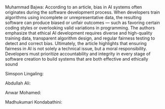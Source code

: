 Muhammad Bajwa:
According to an article, bias in AI systems often originates during the software development process.
When developers train algorithms using incomplete or unrepresentative data, the resulting software can produce biased or unfair outcomes — such as favoring certain coding styles or overlooking valid variations in programming.
The authors emphasize that ethical AI development requires diverse and high-quality training data, transparent algorithm design, and regular fairness testing to detect and correct bias.
Ultimately, the article highlights that ensuring fairness in AI is not solely a technical issue, but a moral responsibility. Developers must prioritize accountability and integrity in every stage of software creation to build systems that are both effective and ethically sound


Simspon Lingaling:

Abdullah Ali:

Anwar Mohamed:

Madhukumari Kondabathini:
